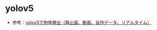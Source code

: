 # yolov5

- 参考：[yolov5で物体検出（静止画、動画、自作データ、リアルタイム）](https://qiita.com/suginaga/items/468ea7d232b8a24501bf)
